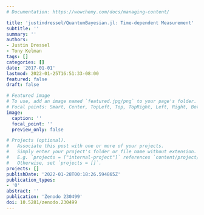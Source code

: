 ```yaml
---
# Documentation: https://wowchemy.com/docs/managing-content/

title: 'justindressel/QuantumBayesian.jl: Time-dependent Measurement'
subtitle: ''
summary: ''
authors:
- Justin Dressel
- Tony Kelman
tags: []
categories: []
date: '2017-01-01'
lastmod: 2022-01-25T16:51:33-08:00
featured: false
draft: false

# Featured image
# To use, add an image named `featured.jpg/png` to your page's folder.
# Focal points: Smart, Center, TopLeft, Top, TopRight, Left, Right, BottomLeft, Bottom, BottomRight.
image:
  caption: ''
  focal_point: ''
  preview_only: false

# Projects (optional).
#   Associate this post with one or more of your projects.
#   Simply enter your project's folder or file name without extension.
#   E.g. `projects = ["internal-project"]` references `content/project/deep-learning/index.md`.
#   Otherwise, set `projects = []`.
projects: []
publishDate: '2022-01-28T00:18:26.594865Z'
publication_types:
- '0'
abstract: ''
publication: 'Zenodo 230499'
doi: 10.5281/zenodo.230499
---
```

